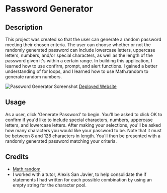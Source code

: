 # Password Generator

## Description

This project was created so that the user can generate a random password meeting their chosen criteria. The user can choose whether or not the randomly generated password can include lowercase letters, uppercase letters, numbers, and/or special characters, as well as the length of the password given it's within a certain range. In building this application, I learned how to use confirm, prompt, and alert functions. I gained a better understanding of for loops, and I learned how to use Math.random to generate random numbers.

![Password Generator Screenshot]()
[Deployed Website]()

## Usage

As a user, click 'Generate Password' to begin. You'll be asked to click OK to confirm if you'd like to include special characters, numbers, uppercase letters, and lowercase letters. After making your selections, you'll be asked how many characters you would like your password to be. Note that it must be between 8 and 128 characters in length. You'll then be presented with a randomly generated password matching your criteria.

## Credits

- [Math.random](https://developer.mozilla.org/en-US/docs/Web/JavaScript/Reference/Global_Objects/Math/random)
- I worked with a tutor, Alexis San Javier, to help consolidate the if statements I had written for each possible combination by using an empty string for the character pool.